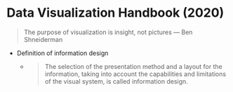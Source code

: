 # Data Visualization Handbook (2020)

> The purpose of visualization is insight, not pictures 
> — Ben Shneiderman

- Definition of information design
  - > The selection of the presentation method and a layout for the information, taking into account the capabilities and limitations of the visual system, is called information design.